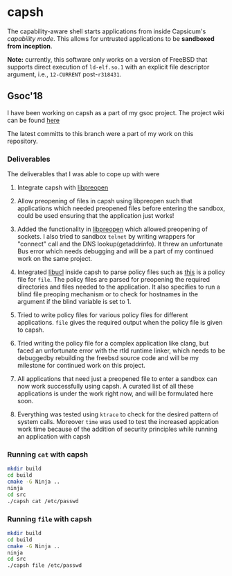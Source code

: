 # capsh

The capability-aware shell starts applications from inside Capsicum's
*capability mode*.
This allows for untrusted applications to be **sandboxed from inception**.

**Note:** currently, this software only works on a version of FreeBSD that
supports direct execution of `ld-elf.so.1` with an explicit file descriptor
argument, i.e., `12-CURRENT` post-`r318431`.


## Gsoc'18

I have been working on capsh as a part of my gsoc project.
The project wiki can be found [here](https://wiki.freebsd.org/SummerOfCode2018Projects/ObliviousSandboxingwithCapsicum)

The latest committs to this branch were a part of my work on this repository.

### Deliverables

The deliverables that I was able to cope up with were

1. Integrate capsh with [libpreopen](https://github.com/ShubhGupta2125/libpreopen)

2. Allow preopening of files in capsh using libpreopen such that applications which needed preopened files before entering the sandbox, could be used ensuring that the application just works!

3. Added the functionality in [libpreopen](https://github.com/ShubhGupta2125/libpreopen) which allowed preopening of sockets. I also tried to sandbox ```telnet``` by writing wrappers for "connect" call and the DNS lookup(getaddrinfo). It threw an unfortunate Bus error which needs debugging and will be a part of my continued work on the same project.

4. Integrated [libucl](https://github.com/vstakhov/libucl/tree/master/src) inside capsh to parse policy files such as [this](https://github.com/ShubhGupta2125/capsh/blob/filePolicy/src/file.conf) is a policy file for ```file```. The policy files are parsed for preopening the required directories and files needed to the application. It also specifies to run a blind file preoping mechanism or to check for hostnames in the argument if the blind variable is set to 1.

5. Tried to write policy files for various policy files for different applications. ```file``` gives the required output when the policy file is given to capsh.

6. Tried writing the policy file for a complex application like clang, but faced an unfortunate error with the rtld runtime linker, which needs to be debuggedby rebuilding the freebsd source code and will be my milestone for continued work on this project.

7. All applications that need just a preopened file to enter a sandbox can now work successfully using capsh. A curated list of all these applications is under the work right now, and will be formulated here soon.

8. Everything was tested using ```ktrace``` to check for the desired pattern of system calls. Moreover ```time``` was used to test the increased appication work time because of the addition of security principles while running an application with capsh

### Running ```cat``` with capsh

```bash
mkdir build
cd build
cmake -G Ninja ..
ninja
cd src
./capsh cat /etc/passwd
```

### Running ```file``` with capsh

```bash
mkdir build
cd build
cmake -G Ninja ..
ninja
cd src
./capsh file /etc/passwd
```



